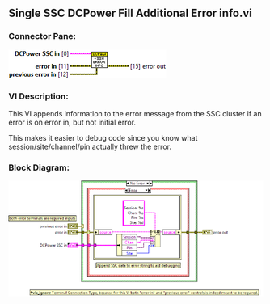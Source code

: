 ## **Single SSC DCPower Fill Additional Error info.vi**
### Connector Pane:
![alt text](/docs/images/Instrument%20Control/DCPower/SSC%20DCPower/SubVIs/Single%20SSC%20DCPower%20Fill%20Additional%20Error%20info.vic.png "Single SSC DCPower Fill Additional Error info.vi connector pane")

### VI Description:
This VI appends information to the error message from the SSC cluster if an error is on error in, but not initial error.

This makes it easier to debug code since you know what session/site/channel/pin actually threw the error.

### Block Diagram:
![alt text](/docs/images/Instrument%20Control/DCPower/SSC%20DCPower/SubVIs/Single%20SSC%20DCPower%20Fill%20Additional%20Error%20info.vid.png "Single SSC DCPower Fill Additional Error info.vi block diagram")
